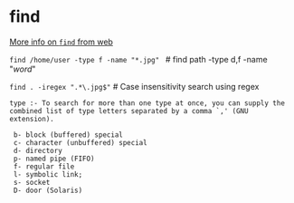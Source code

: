 # find

[More info on `find` from web](https://www.baeldung.com/linux/find-command)

`find /home/user -type f -name "*.jpg" `  # find path -type d,f -name "*word*"

`find . -iregex ".*\.jpg$"`  # Case insensitivity search using regex

```
type :- To search for more than one type at once, you can supply the combined list of type letters separated by a comma `,' (GNU extension).

 b- block (buffered) special
 c- character (unbuffered) special
 d- directory
 p- named pipe (FIFO)
 f- regular file
 l- symbolic link; 
 s- socket
 D- door (Solaris)
```


